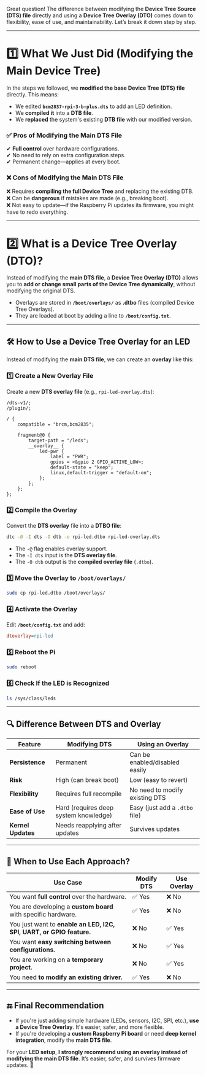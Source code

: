 Great question! The difference between modifying the **Device Tree Source (DTS) file** directly and using a **Device Tree Overlay (DTO)** comes down to flexibility, ease of use, and maintainability. Let’s break it down step by step.

---

# **1️⃣ What We Just Did (Modifying the Main Device Tree)**
In the steps we followed, we **modified the base Device Tree (DTS) file** directly. This means:
- We edited **`bcm2837-rpi-3-b-plus.dts`** to add an LED definition.
- We **compiled it** into a **DTB file**.
- We **replaced** the system's existing **DTB file** with our modified version.

### **✅ Pros of Modifying the Main DTS File**
✔ **Full control** over hardware configurations.  
✔ No need to rely on extra configuration steps.  
✔ Permanent change—applies at every boot.

### **❌ Cons of Modifying the Main DTS File**
❌ Requires **compiling the full Device Tree** and replacing the existing DTB.  
❌ Can be **dangerous** if mistakes are made (e.g., breaking boot).  
❌ Not easy to update—if the Raspberry Pi updates its firmware, you might have to redo everything.  

---

# **2️⃣ What is a Device Tree Overlay (DTO)?**
Instead of modifying the **main DTS file**, a **Device Tree Overlay (DTO)** allows you to **add or change small parts of the Device Tree dynamically**, without modifying the original DTS.

- Overlays are stored in **`/boot/overlays/`** as **.dtbo** files (compiled Device Tree Overlays).
- They are loaded at boot by adding a line to **`/boot/config.txt`**.

---

## **🛠️ How to Use a Device Tree Overlay for an LED**
Instead of modifying the **main DTS file**, we can create an **overlay** like this:

### **1️⃣ Create a New Overlay File**
Create a new **DTS overlay file** (e.g., `rpi-led-overlay.dts`):

```dts
/dts-v1/;
/plugin/;

/ {
    compatible = "brcm,bcm2835";

    fragment@0 {
        target-path = "/leds";
        __overlay__ {
            led-pwr {
                label = "PWR";
                gpios = <&gpio 2 GPIO_ACTIVE_LOW>;
                default-state = "keep";
                linux,default-trigger = "default-on";
            };
        };
    };
};
```

### **2️⃣ Compile the Overlay**
Convert the **DTS overlay** file into a **DTBO file**:

```sh
dtc -@ -I dts -O dtb -o rpi-led.dtbo rpi-led-overlay.dts
```

- The `-@` flag enables overlay support.
- The `-I dts` input is the **DTS overlay file**.
- The `-O dtb` output is the **compiled overlay file** (`.dtbo`).

### **3️⃣ Move the Overlay to `/boot/overlays/`**
```sh
sudo cp rpi-led.dtbo /boot/overlays/
```

### **4️⃣ Activate the Overlay**
Edit **`/boot/config.txt`** and add:

```ini
dtoverlay=rpi-led
```

### **5️⃣ Reboot the Pi**
```sh
sudo reboot
```

### **6️⃣ Check If the LED is Recognized**
```sh
ls /sys/class/leds
```

---

## **🔍 Difference Between DTS and Overlay**
| Feature | Modifying DTS | Using an Overlay |
|---------|--------------|-----------------|
| **Persistence** | Permanent | Can be enabled/disabled easily |
| **Risk** | High (can break boot) | Low (easy to revert) |
| **Flexibility** | Requires full recompile | No need to modify existing DTS |
| **Ease of Use** | Hard (requires deep system knowledge) | Easy (just add a `.dtbo` file) |
| **Kernel Updates** | Needs reapplying after updates | Survives updates |

---

## **🌟 When to Use Each Approach?**
| **Use Case** | **Modify DTS** | **Use Overlay** |
|--------------|--------------|---------------|
| You want **full control** over the hardware. | ✅ Yes | ❌ No |
| You are developing a **custom board** with specific hardware. | ✅ Yes | ❌ No |
| You just want to **enable an LED, I2C, SPI, UART, or GPIO feature.** | ❌ No | ✅ Yes |
| You want **easy switching between configurations.** | ❌ No | ✅ Yes |
| You are working on a **temporary project.** | ❌ No | ✅ Yes |
| You need **to modify an existing driver.** | ✅ Yes | ❌ No |

---

## **🔚 Final Recommendation**
- If you're just adding simple hardware (LEDs, sensors, I2C, SPI, etc.), **use a Device Tree Overlay**. It's easier, safer, and more flexible.
- If you're developing a **custom Raspberry Pi board** or need **deep kernel integration**, modify the **main DTS file**.

For your **LED setup**, **I strongly recommend using an overlay instead of modifying the main DTS file**. It’s easier, safer, and survives firmware updates. 🚀